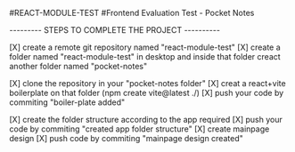 #REACT-MODULE-TEST
#Frontend Evaluation Test - Pocket Notes

--------- STEPS TO COMPLETE THE PROJECT ----------

[X] create a remote git repository named "react-module-test"
[X] create a folder named "react-module-test" in desktop and inside that folder creact another folder named "pocket-notes"

[X] clone the repository in your "pocket-notes folder"
[X] creat a react+vite boilerplate on that folder (npm create vite@latest ./)
[X] push your code by commiting "boiler-plate added"

[X] create the folder structure according to the app required
[X] push your code by commiting "created app folder structure"
[X] create mainpage design
[X] push code by commiting "mainpage design created"
